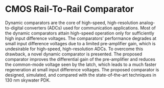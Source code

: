 # CMOS Rail-To-Rail Comparator
Dynamic comparators are the core of high-speed, high-resolution analog-to-digital converters (ADCs) used for communication applications. Most of the dynamic comparators attain high-speed operation only for sufficiently high input difference voltages. The comparators’ performance degrades at small input
difference voltages due to a limited pre-amplifier gain, which is undesirable for high-speed, high-resolution ADCs. To overcome this drawback, a novel dynamic comparator is presented. The proposed comparator improves the differential gain of the pre-amplifier and reduces the common-mode voltage
seen by the latch, which leads to a much faster regeneration at small input difference voltages. The proposed comparator is designed, simulated, and compared with the state-of-the-art techniques in 130 nm skywater PDK. 
